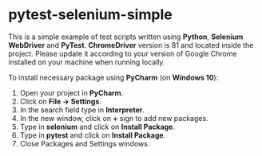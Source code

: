 # pytest-selenium-simple

This is a simple example of test scripts written using **Python**, **Selenium WebDriver** and **PyTest**. 
**ChromeDriver** version is 81 and located inside the project. 
Please update it according to your version of Google Chrome 
installed on your machine when running locally.

To install necessary package using **PyCharm** (on **Windows 10**):

1. Open your project in **PyCharm**.
2. Click on **File -> Settings**.
3. In the search field type in **Interpreter**.
4. In the new window, click on **+** sign to add new packages.
5. Type in **selenium** and click on **Install Package**.
6. Type in **pytest** and click on **Install Package**.
7. Close Packages and Settings windows.


